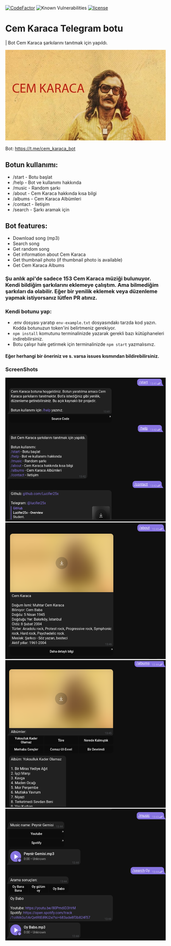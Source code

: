 [![CodeFactor](https://www.codefactor.io/repository/github/lucifer25x/cem-karaca/badge)](https://www.codefactor.io/repository/github/lucifer25x/cem-karaca)
![Known Vulnerabilities](https://snyk.io/test/github/Lucifer25x/cem-karaca/badge.svg?targetFile=package.json)
[![license](https://img.shields.io/github/license/Lucifer25x/cem-karaca.svg?style=flat-square)](https://github.com/Lucifer25x/cem-karaca/blob/master/LICENSE)

# Cem Karaca Telegram botu
| Bot Cem Karaca şarkılarını tanıtmak için yapıldı.

![Cem Karaca](./cem.jpeg)

Bot: https://t.me/cem_karaca_bot

## Botun kullanımı:
* /start - Botu başlat
* /help - Bot ve kullanımı hakkında
* /music - Random şarkı
* /about - Cem Karaca hakkında kısa bilgi
* /albums - Cem Karaca Albümleri
* /contact - İletişim
* /search - Şarkı aramak için

## Bot features:
* Download song (mp3)
* Search song
* Get random song
* Get information about Cem Karaca
* Get thumbnail photo (if thumbnail photo is available)
* Get Cem Karaca Albums

### Şu anlık api'de sadece 153 Cem Karaca müziği bulunuyor. Kendi bildiğim şarkılarını eklemeye çalıştım. Ama bilmediğim şarkıları da olabilir. Eğer bir yenilik eklemek veya düzenleme  yapmak istiyorsanız lütfen PR atınız. 

### Kendi botunu yap:
* .env dosyası yaratıp `env-example.txt` dosyasındakı tarzda kod yazın. Kodda botunuzun token'ini belirtmeniz gerekiyor.
*  `npm install` komutunu terminalinizde yazarak gerekli bazı kütüphaneleri indirebilirsiniz.
*  Botu çalışır hale getirmek için terminalinizde `npm start` yazmalısınız.

#### Eğer herhangi bir öneriniz ve s. varsa issues kısmından bildirebilirsiniz.

### ScreenShots
![Start](./start.png)
![About](./about.png)
![Albulms](./albums.png)
![Search](./search.png)
